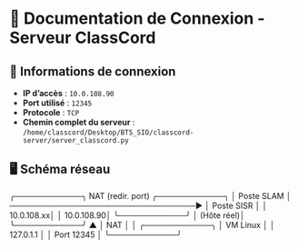 # 📡 Documentation de Connexion - Serveur ClassCord

## 🔗 Informations de connexion

- **IP d’accès** : `10.0.108.90` 
- **Port utilisé** : `12345`
- **Protocole** : `TCP`
- **Chemin complet du serveur** : `/home/classcord/Desktop/BTS_SIO/classcord-server/server_classcord.py`

## 🖥️ Schéma réseau

╭────────────╮                  NAT (redir. port) ╭────────────╮
│ Poste SLAM │ ─────────────────────────────────▶ │ Poste SISR │
│ 10.0.108.xx│                                    │ 10.0.108.90│
╰────────────╯                                    │ (Hôte réel)│
                                                  ╰────────────╯
                                                         ▲ 
                                                         │ NAT
                                                         │
                                                         │
                                                  ╭────────────╮
                                                  │ VM Linux   │
                                                  │ 127.0.1.1  │
                                                  │ Port 12345 │
                                                  ╰────────────╯
